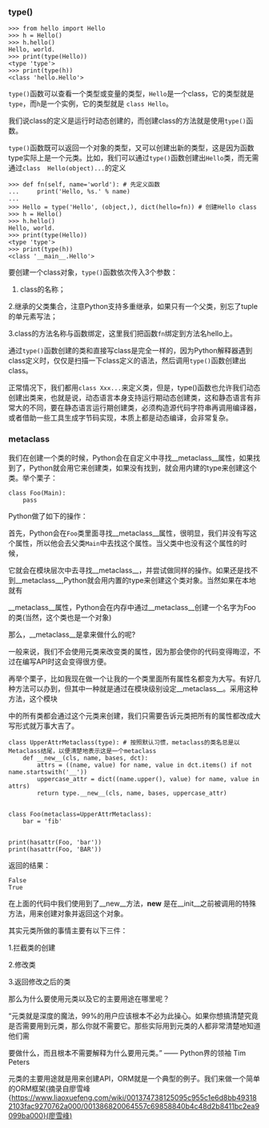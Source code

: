 
### type()

```
>>> from hello import Hello
>>> h = Hello()
>>> h.hello()
Hello, world.
>>> print(type(Hello))
<type 'type'>
>>> print(type(h))
<class 'hello.Hello'>
```

```type()```函数可以查看一个类型或变量的类型，```Hello```是一个class，它的类型就是```type```，而```h```是一个实例，它的类型就是
```class Hello```。

我们说class的定义是运行时动态创建的，而创建class的方法就是使用```type()```函数。

```type()```函数既可以返回一个对象的类型，又可以创建出新的类型，这是因为函数type实际上是一个元类。比如，我们可以通过```type()```函数创建出```Hello```类，而无需通过```class 
Hello(object)...```的定义

```
>>> def fn(self, name='world'): # 先定义函数
...     print('Hello, %s.' % name)
...
>>> Hello = type('Hello', (object,), dict(hello=fn)) # 创建Hello class
>>> h = Hello()
>>> h.hello()
Hello, world.
>>> print(type(Hello))
<type 'type'>
>>> print(type(h))
<class '__main__.Hello'>
```
要创建一个class对象，```type()```函数依次传入3个参数：

1. class的名称；

2.继承的父类集合，注意Python支持多重继承，如果只有一个父类，别忘了tuple的单元素写法；

3.class的方法名称与函数绑定，这里我们把函数```fn```绑定到方法名hello上。

通过```type()```函数创建的类和直接写class是完全一样的，因为Python解释器遇到class定义时，仅仅是扫描一下class定义的语法，然后调用```type()```函数创建出class。

正常情况下，我们都用```class Xxx...```来定义类，但是，type()函数也允许我们动态创建出类来，也就是说，动态语言本身支持运行期动态创建类，这和静态语言有非常大的不同，要在静态语言运行期创建类，必须构造源代码字符串再调用编译器，或者借助一些工具生成字节码实现，本质上都是动态编译，会非常复杂。

### metaclass

我们在创建一个类的时候，Python会在自定义中寻找__metaclass__属性，如果找到了，Python就会用它来创建类，如果没有找到，就会用内建的type来创建这个类。举个栗子：

```
class Foo(Main):
    pass
```

Python做了如下的操作：

首先，Python会在```Foo```类里面寻找__metaclass__属性，很明显，我们并没有写这个属性，所以他会去父类```Main```中去找这个属性。当父类中也没有这个属性的时候，

它就会在模块层次中去寻找__metaclass__，并尝试做同样的操作。如果还是找不到__metaclass__,Python就会用内置的type来创建这个类对象。当然如果在本地就有

__metaclass__属性，Python会在内存中通过__metaclass__创建一个名字为Foo的类(当然，这个类也是一个对象)

那么，__metaclass__是拿来做什么的呢?

一般来说，我们不会使用元类来改变类的属性，因为那会使你的代码变得晦涩，不过在编写API时这会变得很方便。

再举个栗子，比如我现在做一个让我的一个类里面所有属性名都变为大写。有好几种方法可以办到，但其中一种就是通过在模块级别设定__metaclass__。采用这种方法，这个模块

中的所有类都会通过这个元类来创建，我们只需要告诉元类把所有的属性都改成大写形式就万事大吉了。

```
class UpperAttrMetaclass(type): # 按照默认习惯，metaclass的类名总是以Metaclass结尾，以便清楚地表示这是一个metaclass
    def __new__(cls, name, bases, dct):
        attrs = ((name, value) for name, value in dct.items() if not name.startswith('__'))
        uppercase_attr = dict((name.upper(), value) for name, value in attrs)
        return type.__new__(cls, name, bases, uppercase_attr)


class Foo(metaclass=UpperAttrMetaclass):
    bar = 'fib'


print(hasattr(Foo, 'bar'))
print(hasattr(Foo, 'BAR'))
```

返回的结果：

```
False
True
```

在上面的代码中我们使用到了__new__方法，__new__ 是在__init__之前被调用的特殊方法，用来创建对象并返回这个对象。

其实元类所做的事情主要有以下三件：

1.拦截类的创建

2.修改类

3.返回修改之后的类

那么为什么要使用元类以及它的主要用途在哪里呢？


“元类就是深度的魔法，99%的用户应该根本不必为此操心。如果你想搞清楚究竟是否需要用到元类，那么你就不需要它。那些实际用到元类的人都非常清楚地知道他们需

要做什么，而且根本不需要解释为什么要用元类。”   —— Python界的领袖 Tim Peters

元类的主要用途就是用来创建API，ORM就是一个典型的例子。我们来做一个简单的ORM框架(摘录自廖雪峰{https://www.liaoxuefeng.com/wiki/001374738125095c955c1e6d8bb493182103fac9270762a000/001386820064557c69858840b4c48d2b8411bc2ea9099ba000}(廖雪峰)








